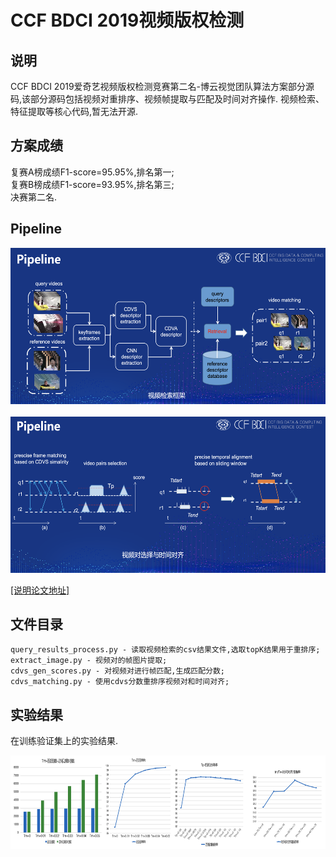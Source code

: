 # CCF BDCI 2019视频版权检测
## 说明

CCF BDCI 2019爱奇艺视频版权检测竞赛第二名-博云视觉团队算法方案部分源码,该部分源码包括视频对重排序、视频帧提取与匹配及时间对齐操作.
视频检索、特征提取等核心代码,暂无法开源.

## 方案成绩

复赛A榜成绩F1-score=95.95%,排名第一;<br/>
复赛B榜成绩F1-score=93.95%,排名第三;<br/>
决赛第二名.

## Pipeline

<center class="half">
<img src="imgs/1.png" width="600" height="250"/>
</center>
<br/>
<center class="half">
<img src="imgs/2.png" width="600" height="250"/>
</center>

[[说明论文地址]](https://discussion.datafountain.cn/questions/2236)

## 文件目录
```text
query_results_process.py - 读取视频检索的csv结果文件,选取topK结果用于重排序;
extract_image.py - 视频对的帧图片提取;
cdvs_gen_scores.py - 对视频对进行帧匹配,生成匹配分数;
cdvs_matching.py - 使用cdvs分数重排序视频对和时间对齐;
```

## 实验结果
在训练验证集上的实验结果.
<center class="half">
<img src="imgs/3.png" width="600" height="150"/>
</center>
